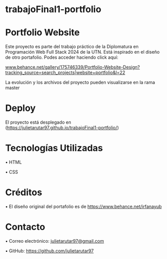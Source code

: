 # trabajoFinal1-portfolio
# Portfolio Website
Este proyecto es parte del trabajo práctico de la Diplomatura en Programación Web Full Stack 2024 de la UTN. Está inspirado en el diseño de otro portafolio. 
Podes acceder haciendo click aquí:

www.behance.net/gallery/175746339/Portfolio-Website-Design?tracking_source=search_projects|website+portfolio&l=22

La evolución y los archivos del proyecto pueden visualizarse en la rama master

# Deploy
El proyecto está desplegado en 
(https://julietarutar97.github.io/trabajoFinal1-portfolio/)

# Tecnologías Utilizadas
•	HTML

•	CSS

# Créditos
•	El diseño original del portafolio es de https://www.behance.net/irfanayub

# Contacto
•	Correo electrónico: julietarutar97@gmail.com

•	GitHub: https://github.com/julietarutar97

